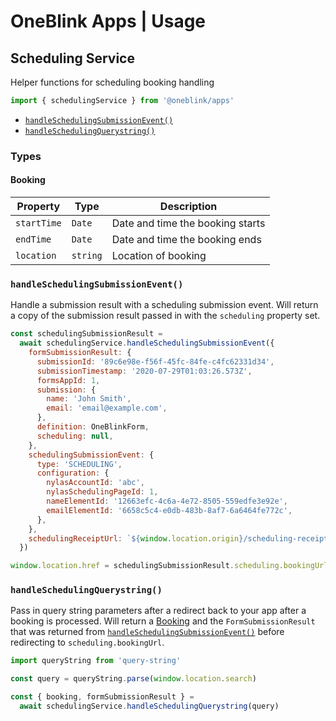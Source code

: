 # OneBlink Apps | Usage

## Scheduling Service

Helper functions for scheduling booking handling

```js
import { schedulingService } from '@oneblink/apps'
```

- [`handleSchedulingSubmissionEvent()`](#handleschedulingsubmissionevent)
- [`handleSchedulingQuerystring()`](#handleschedulingquerystring)

### Types

#### Booking

| Property    | Type     | Description                      |
| ----------- | -------- | -------------------------------- |
| `startTime` | `Date`   | Date and time the booking starts |
| `endTime`   | `Date`   | Date and time the booking ends   |
| `location`  | `string` | Location of booking              |

### `handleSchedulingSubmissionEvent()`

Handle a submission result with a scheduling submission event. Will return a copy of the submission result passed in with the `scheduling` property set.

```js
const schedulingSubmissionResult =
  await schedulingService.handleSchedulingSubmissionEvent({
    formSubmissionResult: {
      submissionId: '89c6e98e-f56f-45fc-84fe-c4fc62331d34',
      submissionTimestamp: '2020-07-29T01:03:26.573Z',
      formsAppId: 1,
      submission: {
        name: 'John Smith',
        email: 'email@example.com',
      },
      definition: OneBlinkForm,
      scheduling: null,
    },
    schedulingSubmissionEvent: {
      type: 'SCHEDULING',
      configuration: {
        nylasAccountId: 'abc',
        nylasSchedulingPageId: 1,
        nameElementId: '12663efc-4c6a-4e72-8505-559edfe3e92e',
        emailElementId: '6658c5c4-e0db-483b-8af7-6a6464fe772c',
      },
    },
    schedulingReceiptUrl: `${window.location.origin}/scheduling-receipt`,
  })

window.location.href = schedulingSubmissionResult.scheduling.bookingUrl
```

### `handleSchedulingQuerystring()`

Pass in query string parameters after a redirect back to your app after a booking is processed. Will return a [Booking](#booking) and the `FormSubmissionResult` that was returned from [`handleSchedulingSubmissionEvent()`](#handleschedulingsubmissionevent) before redirecting to `scheduling.bookingUrl`.

```js
import queryString from 'query-string'

const query = queryString.parse(window.location.search)

const { booking, formSubmissionResult } =
  await schedulingService.handleSchedulingQuerystring(query)
```

